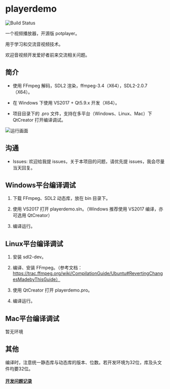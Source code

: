 # playerdemo
![Build Status](https://travis-ci.org/itisyang/playerdemo.svg?branch=master)

一个视频播放器，开源版 potplayer。

用于学习和交流音视频技术。

欢迎音视频开发爱好者前来交流相关问题。

## 简介
- 使用 FFmpeg 解码，SDL2 渲染，ffmpeg-3.4（X64），SDL2-2.0.7（X64）。

- 在 Windows 下使用 VS2017 + Qt5.9.x 开发（X64）。

- 项目目录下的 .pro 文件，支持在多平台（Windows、Linux、Mac）下 QtCreator 打开编译调试。

![运行画面](https://raw.githubusercontent.com/itisyang/MyImages/master/playerdemo/0.png)

## 沟通
- Issues: 欢迎给我提 issues，关于本项目的问题，请优先提 issues，我会尽量当天回复。

## Windows平台编译调试

1. 下载 FFmpeg、SDL2 动态库，放在 bin 目录下。

2. 使用 VS2017 打开 playerdemo.sln。（Windows 推荐使用 VS2017 编译，亦可选用 QtCreator）

3. 编译运行。

## Linux平台编译调试

1. 安装 sdl2-dev。

2. 编译、安装 FFmpeg。（参考文档：https://trac.ffmpeg.org/wiki/CompilationGuide/Ubuntu#RevertingChangesMadebyThisGuide）

3. 使用 QtCreator 打开 playerdemo.pro。

4. 编译运行。

## Mac平台编译调试

暂无环境

## 其他

编译时，注意统一静态库与动态库的版本、位数。若开发环境为32位，库及头文件均要32位。


#### [开发问题记录](https://github.com/itisyang/playerdemo/blob/master/note.md)